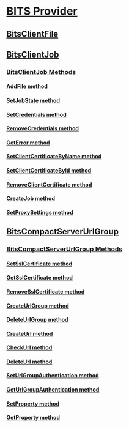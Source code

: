 # [BITS Provider](bits-provider.md)
## [BitsClientFile](bitsclientfile.md)
## [BitsClientJob](bitsclientjob.md)
### [BitsClientJob Methods](bitsclientjob-methods.md)
#### [AddFile method](addfile-bitsclientjob.md)
#### [SetJobState method](setjobstate-bitsclientjob.md)
#### [SetCredentials method](setcredentials-bitsclientjob.md)
#### [RemoveCredentials method](removecredentials-bitsclientjob.md)
#### [GetError method](geterror-bitsclientjob.md)
#### [SetClientCertificateByName method](setclientcertificatebyname-bitsclientjob.md)
#### [SetClientCertificateById method](setclientcertificatebyid-bitsclientjob.md)
#### [RemoveClientCertificate method](removeclientcertificate-bitsclientjob.md)
#### [CreateJob method](createjob-bitsclientjob.md)
#### [SetProxySettings method](bitsclientjob-setproxysettings.md)
## [BitsCompactServerUrlGroup](bitslightweightserverurlgroup.md)
### [BitsCompactServerUrlGroup Methods](bitscompactserverurlgroup-methods.md)
#### [SetSslCertificate method](setsslcertificate-bitslightweightserverurlgroup.md)
#### [GetSslCertificate method](getsslcertificate-bitslightweightserverurlgroup.md)
#### [RemoveSslCertificate method](removesslcertificate-bitslightweightserverurlgroup.md)
#### [CreateUrlGroup method](createurlgroup-bitslightweightserverurlgroup.md)
#### [DeleteUrlGroup method](bitslightweightserverurlgroup-deleteurlgroup.md)
#### [CreateUrl method](createurl-bitslightweightserverurlgroup.md)
#### [CheckUrl method](checkurl-bitslightweightserverurlgroup.md)
#### [DeleteUrl method](deleteurl-bitslightweightserverurlgroup.md)
#### [SetUrlGroupAuthentication method](seturlgroupauthentication-bitslightweightserverurlgroup.md)
#### [GetUrlGroupAuthentication method](geturlgroupauthentication-bitslightweightserverurlgroup.md)
#### [SetProperty method](setproperty-bitslightweightserverurlgroup.md)
#### [GetProperty method](getproperty-bitslightweightserverurlgroup.md)

